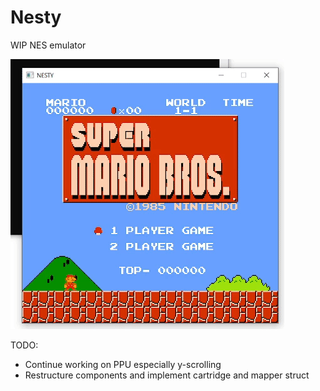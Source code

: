# Nesty

WIP NES emulator

![mario](mario.gif)

TODO:

- Continue working on PPU especially y-scrolling
- Restructure components and implement cartridge and mapper struct
